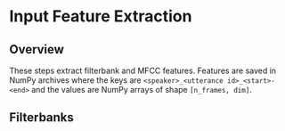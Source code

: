 Input Feature Extraction
========================

Overview
--------
These steps extract filterbank and MFCC features. Features are saved in NumPy
archives where the keys are `<speaker>_<utterance id>_<start>-<end>` and the
values are NumPy arrays of shape `[n_frames, dim]`.


Filterbanks
-----------


